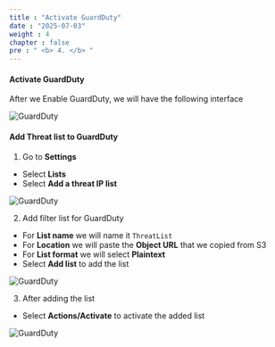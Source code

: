 ```yaml
---
title : "Activate GuardDuty"
date : "2025-07-03"
weight : 4
chapter : false
pre : " <b> 4. </b> "
---
```


#### Activate GuardDuty
After we Enable GuardDuty, we will have the following interface

![GuardDuty](/images/4.guardduty/GuardDuty-(1).png)

#### Add Threat list to GuardDuty
1. Go to **Settings**
- Select **Lists**
- Select **Add a threat IP list**

![GuardDuty](/images/4.guardduty/GuardDuty-(2).png)

2. Add filter list for GuardDuty
- For **List name** we will name it `ThreatList`
- For **Location** we will paste the **Object URL** that we copied from S3
- For **List format** we will select **Plaintext**
- Select **Add list** to add the list

![GuardDuty](/images/4.guardduty/GuardDuty-(3).png)

3. After adding the list
- Select **Actions/Activate** to activate the added list

![GuardDuty](/images/4.guardduty/GuardDuty-(4).png)
